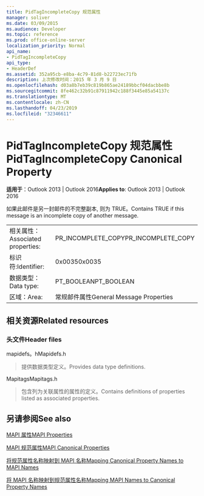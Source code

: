 ```yaml
---
title: PidTagIncompleteCopy 规范属性
manager: soliver
ms.date: 03/09/2015
ms.audience: Developer
ms.topic: reference
ms.prod: office-online-server
localization_priority: Normal
api_name:
- PidTagIncompleteCopy
api_type:
- HeaderDef
ms.assetid: 352a95cb-e8ba-4c79-81d8-b22723ec71fb
description: 上次修改时间：2015 年 3 月 9 日
ms.openlocfilehash: d03a8b7eb39c819b865ae24189bbcf04dacbbe8b
ms.sourcegitcommit: 8fe462c32b91c87911942c188f3445e85a54137c
ms.translationtype: MT
ms.contentlocale: zh-CN
ms.lasthandoff: 04/23/2019
ms.locfileid: "32346611"
---
```

# <a name="pidtagincompletecopy-canonical-property"></a><span data-ttu-id="3c3aa-103">PidTagIncompleteCopy 规范属性</span><span class="sxs-lookup"><span data-stu-id="3c3aa-103">PidTagIncompleteCopy Canonical Property</span></span>

  
  
<span data-ttu-id="3c3aa-104">**适用于**：Outlook 2013 | Outlook 2016</span><span class="sxs-lookup"><span data-stu-id="3c3aa-104">**Applies to**: Outlook 2013 | Outlook 2016</span></span> 
  
<span data-ttu-id="3c3aa-105">如果此邮件是另一封邮件的不完整副本, 则为 TRUE。</span><span class="sxs-lookup"><span data-stu-id="3c3aa-105">Contains TRUE if this message is an incomplete copy of another message.</span></span>
  
|||
|:-----|:-----|
|<span data-ttu-id="3c3aa-106">相关属性：</span><span class="sxs-lookup"><span data-stu-id="3c3aa-106">Associated properties:</span></span>  <br/> |<span data-ttu-id="3c3aa-107">PR_INCOMPLETE_COPY</span><span class="sxs-lookup"><span data-stu-id="3c3aa-107">PR_INCOMPLETE_COPY</span></span>  <br/> |
|<span data-ttu-id="3c3aa-108">标识符:</span><span class="sxs-lookup"><span data-stu-id="3c3aa-108">Identifier:</span></span>  <br/> |<span data-ttu-id="3c3aa-109">0x0035</span><span class="sxs-lookup"><span data-stu-id="3c3aa-109">0x0035</span></span>  <br/> |
|<span data-ttu-id="3c3aa-110">数据类型：</span><span class="sxs-lookup"><span data-stu-id="3c3aa-110">Data type:</span></span>  <br/> |<span data-ttu-id="3c3aa-111">PT_BOOLEAN</span><span class="sxs-lookup"><span data-stu-id="3c3aa-111">PT_BOOLEAN</span></span>  <br/> |
|<span data-ttu-id="3c3aa-112">区域：</span><span class="sxs-lookup"><span data-stu-id="3c3aa-112">Area:</span></span>  <br/> |<span data-ttu-id="3c3aa-113">常规邮件属性</span><span class="sxs-lookup"><span data-stu-id="3c3aa-113">General Message Properties</span></span>  <br/> |
   
## <a name="related-resources"></a><span data-ttu-id="3c3aa-114">相关资源</span><span class="sxs-lookup"><span data-stu-id="3c3aa-114">Related resources</span></span>

### <a name="header-files"></a><span data-ttu-id="3c3aa-115">头文件</span><span class="sxs-lookup"><span data-stu-id="3c3aa-115">Header files</span></span>

<span data-ttu-id="3c3aa-116">mapidefs。h</span><span class="sxs-lookup"><span data-stu-id="3c3aa-116">Mapidefs.h</span></span>
  
> <span data-ttu-id="3c3aa-117">提供数据类型定义。</span><span class="sxs-lookup"><span data-stu-id="3c3aa-117">Provides data type definitions.</span></span>
    
<span data-ttu-id="3c3aa-118">Mapitags</span><span class="sxs-lookup"><span data-stu-id="3c3aa-118">Mapitags.h</span></span>
  
> <span data-ttu-id="3c3aa-119">包含列为关联属性的属性的定义。</span><span class="sxs-lookup"><span data-stu-id="3c3aa-119">Contains definitions of properties listed as associated properties.</span></span>
    
## <a name="see-also"></a><span data-ttu-id="3c3aa-120">另请参阅</span><span class="sxs-lookup"><span data-stu-id="3c3aa-120">See also</span></span>



[<span data-ttu-id="3c3aa-121">MAPI 属性</span><span class="sxs-lookup"><span data-stu-id="3c3aa-121">MAPI Properties</span></span>](mapi-properties.md)
  
[<span data-ttu-id="3c3aa-122">MAPI 规范属性</span><span class="sxs-lookup"><span data-stu-id="3c3aa-122">MAPI Canonical Properties</span></span>](mapi-canonical-properties.md)
  
[<span data-ttu-id="3c3aa-123">将规范属性名称映射到 MAPI 名称</span><span class="sxs-lookup"><span data-stu-id="3c3aa-123">Mapping Canonical Property Names to MAPI Names</span></span>](mapping-canonical-property-names-to-mapi-names.md)
  
[<span data-ttu-id="3c3aa-124">将 MAPI 名称映射到规范属性名称</span><span class="sxs-lookup"><span data-stu-id="3c3aa-124">Mapping MAPI Names to Canonical Property Names</span></span>](mapping-mapi-names-to-canonical-property-names.md)

